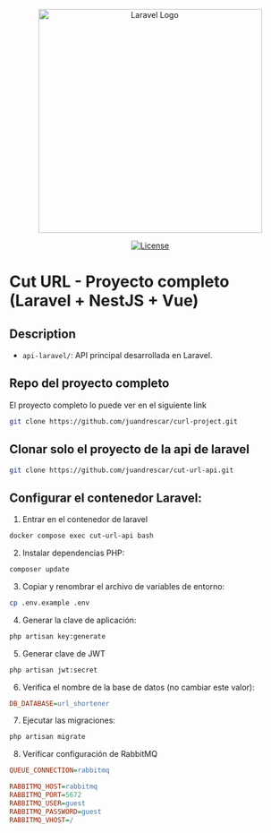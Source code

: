 <p align="center"><a href="https://laravel.com" target="_blank"><img src="https://raw.githubusercontent.com/laravel/art/master/logo-lockup/5%20SVG/2%20CMYK/1%20Full%20Color/laravel-logolockup-cmyk-red.svg" width="400" alt="Laravel Logo"></a></p>

<p align="center">
<a href="https://packagist.org/packages/laravel/framework"><img src="https://img.shields.io/packagist/l/laravel/framework" alt="License"></a>
</p>

# Cut URL - Proyecto completo (Laravel + NestJS + Vue)
## Description

- `api-laravel/`: API principal desarrollada en Laravel.

## Repo del proyecto completo
El proyecto completo lo puede ver en el siguiente link
```bash
git clone https://github.com/juandrescar/curl-project.git
```

## Clonar solo el proyecto de la api de laravel
```bash
git clone https://github.com/juandrescar/cut-url-api.git
```

## Configurar el contenedor Laravel:
1. Entrar en el contenedor de laravel
```bash
docker compose exec cut-url-api bash
```
2. Instalar dependencias PHP:
```bash
composer update
```
3. Copiar y renombrar el archivo de variables de entorno:
```bash
cp .env.example .env
```

4. Generar la clave de aplicación:
```bash
php artisan key:generate
```

5. Generar clave de JWT
```bash
php artisan jwt:secret
```

6. Verifica el nombre de la base de datos (no cambiar este valor):

```ini
DB_DATABASE=url_shortener
```
7. Ejecutar las migraciones:
```bash
php artisan migrate
```
8. Verificar configuración de RabbitMQ
```ini
QUEUE_CONNECTION=rabbitmq

RABBITMQ_HOST=rabbitmq
RABBITMQ_PORT=5672
RABBITMQ_USER=guest
RABBITMQ_PASSWORD=guest
RABBITMQ_VHOST=/
```